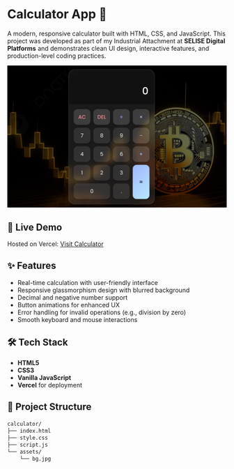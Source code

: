 # Calculator App 🔢

A modern, responsive calculator built with HTML, CSS, and JavaScript. This project was developed as part of my Industrial Attachment at **SELISE Digital Platforms** and demonstrates clean UI design, interactive features, and production-level coding practices.

![Calculator Screenshot](./assets/preview.webp)

## 🚀 Live Demo

Hosted on Vercel: [Visit Calculator](https://calculator-selise-zeta.vercel.app/)

## ✨ Features

- Real-time calculation with user-friendly interface
- Responsive glassmorphism design with blurred background
- Decimal and negative number support
- Button animations for enhanced UX
- Error handling for invalid operations (e.g., division by zero)
- Smooth keyboard and mouse interactions

## 🛠️ Tech Stack

- **HTML5**
- **CSS3**
- **Vanilla JavaScript**
- **Vercel** for deployment

## 📁 Project Structure

```plaintext
calculator/
├── index.html
├── style.css
├── script.js
└── assets/
    └── bg.jpg
```
